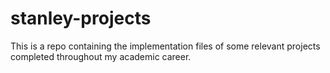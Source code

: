 # stanley-projects
This is a repo containing the implementation files of some relevant projects completed throughout my academic career.
